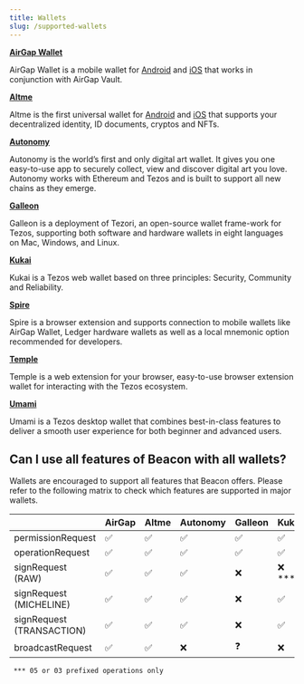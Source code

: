 ```yaml
---
title: Wallets
slug: /supported-wallets
---
```


**[AirGap Wallet](https://airgap.it)**

AirGap Wallet is a mobile wallet for [Android](https://play.google.com/store/apps/details?id=it.airgap.wallet) and [iOS](https://apps.apple.com/us/app/airgap-wallet/id1420996542?l=de&ls=1) that works in conjunction with AirGap Vault.

**[Altme](https://altme.io/)**

Altme is the first universal wallet for [Android](https://play.google.com/store/apps/details?id=co.altme.alt.me.altme) and [iOS](https://apps.apple.com/fr/app/altme/id1633216869) that supports your decentralized identity, ID documents, cryptos and NFTs.

**[Autonomy](https://autonomy.io/)**

Autonomy is the world’s first and only digital art wallet. It gives you one easy-to-use app to securely collect, view and discover digital art you love. Autonomy works with Ethereum and Tezos and is built to support all new chains as they emerge.

**[Galleon](https://cryptonomic.tech/galleon.html)**

Galleon is a deployment of Tezori, an open-source wallet frame-work for Tezos, supporting both software and hardware wallets in eight languages on Mac, Windows, and Linux.

**[Kukai](https://wallet.kukai.app/)**

Kukai is a Tezos web wallet based on three principles: Security, Community and Reliability.

**[Spire](https://spirewallet.com/)**

Spire is a browser extension and supports connection to mobile wallets like AirGap Wallet, Ledger hardware wallets as well as a local mnemonic option recommended for developers.

**[Temple](https://templewallet.com/)**

Temple is a web extension for your browser, easy-to-use browser extension wallet for interacting with the Tezos ecosystem.

**[Umami](https://umamiwallet.com/)**

Umami is a Tezos desktop wallet that combines best-in-class features to deliver a smooth user experience for both beginner and advanced users.



## Can I use all features of Beacon with all wallets?

Wallets are encouraged to support all features that Beacon offers. Please refer to the following matrix to check which features are supported in major wallets.

|                           | AirGap | Altme  | Autonomy  | Galleon| Kukai  | Spire  | Temple  | Umami  | 
| ------------------------- | ------ | ------ | ------    | ------ | ------ | ------ | ------  | ------ |
| permissionRequest         | ✅     | ✅     | ✅        | ✅     | ✅     | ✅     | ✅      | ✅     | 
| operationRequest          | ✅     | ✅     | ✅        | ✅     | ✅     | ✅     | ✅      | ✅     | 
| signRequest (RAW)         | ✅     | ✅     | ✅        | ❌     | ❌ *** | ✅     | ✅      | ✅     | 
| signRequest (MICHELINE)   | ✅     | ✅     | ✅        | ❌     | ✅     | ✅     | ✅      | ✅     | 
| signRequest (TRANSACTION) | ✅     | ✅     | ✅        | ❌     | ✅     | ✅     | ✅      | ✅     | 
| broadcastRequest          | ✅     | ✅     | ❌        | ❓     | ❌     | ✅     | ✅      | ❌     | 

` *** 05 or 03 prefixed operations only`

